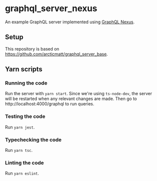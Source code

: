 # graphql_server_nexus

An example GraphQL server implemented using [GraphQL Nexus](https://nexus.js.org/).

## Setup

This repository is based on https://github.com/arcticmatt/graphql_server_base.

## Yarn scripts

### Running the code

Run the server with `yarn start`. Since we're using `ts-node-dev`, the server will be restarted when any relevant changes are made. Then go to http://localhost:4000/graphql to run queries.

### Testing the code

Run `yarn jest`.

### Typechecking the code

Run `yarn tsc`.

### Linting the code

Run `yarn eslint`.
